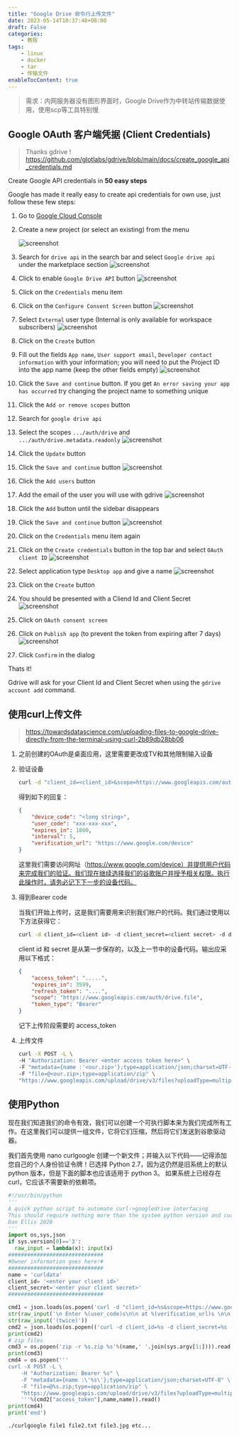 ```yaml
---
title: "Google Drive 命令行上传文件"
date: 2023-05-14T10:37:48+08:00
draft: False
categories:
    - 教程
tags:
    - linux
    - docker
    - tar
    - 传输文件
enableTocContent: true
---
```


> 需求：内网服务器没有图形界面时，Google Drive作为中转站传输数据使用，使用scp等工具特别慢


## Google OAuth 客户端凭据 (Client Credentials)

> Thanks gdrive !
> https://github.com/glotlabs/gdrive/blob/main/docs/create_google_api_credentials.md

Create Google API credentials in **50 easy steps**

Google has made it really easy to create api credentials for own use, just follow these few steps:

1. Go to [Google Cloud Console](https://console.cloud.google.com/)

2. Create a new project (or select an existing) from the menu 
   
   ![screenshot](https://user-images.githubusercontent.com/720405/210136984-7ed0eb00-f940-47c2-a1b7-95147e0f6ed8.png)

3. Search for `drive api` in the search bar and select `Google drive api` under the marketplace section ![screenshot](https://user-images.githubusercontent.com/720405/210137041-57633760-eb57-4c87-bacf-a9850c363a63.png)

4. Click to enable `Google Drive API` button ![screenshot](https://user-images.githubusercontent.com/720405/210137243-3f7c1ea6-519b-4c50-afea-577e19fe543d.png)

5. Click on the `Credentials` menu item

6. Click on the `Configure Consent Screen` button ![screenshot](https://user-images.githubusercontent.com/720405/210137298-9c9eb3d1-9420-4bdb-bd98-4e6e778c8ed5.png)

7. Select `External` user type (Internal is only available for workspace subscribers) ![screenshot](https://user-images.githubusercontent.com/720405/210137317-de4b8bea-235d-498d-b78d-b0c37dd96717.png)

8. Click on the `Create` button

9.  Fill out the fields `App name`, `User support email`, `Developer contact information` with your information; you will need to put the Project ID into the app name (keep the other fields empty) ![screenshot](https://user-images.githubusercontent.com/720405/210137365-09aa2294-8984-45ef-9a29-7f485cfbe7ac.png)

10. Click the `Save and continue` button. If you get `An error saving your app has occurred` try changing the project name to something unique

11. Click the `Add or remove scopes` button

12. Search for `google drive api`

13. Select the scopes `.../auth/drive` and `.../auth/drive.metadata.readonly` ![screenshot](https://user-images.githubusercontent.com/720405/210137392-f851aa1e-ea59-4c19-885e-d246992c4dd7.png)

14. Click the `Update` button

15. Click the `Save and continue` button ![screenshot](https://user-images.githubusercontent.com/720405/210137425-44cab632-c885-495d-bb10-3b6e842ed79a.png)

16. Click the `Add users` button

17. Add the email of the user you will use with gdrive ![screenshot](https://user-images.githubusercontent.com/720405/210137458-ec6a6fb3-ea0c-47e8-a8ec-fe230841ba3b.png)

18. Click the `Add` button until the sidebar disappears

19. Click the `Save and continue` button ![screenshot](https://user-images.githubusercontent.com/720405/210137468-9c1fc03e-cb18-4798-a17c-1a6c912f07a8.png)

20. Click on the `Credentials` menu item again

21. Click on the `Create credentials` button in the top bar and select `OAuth client ID` ![screenshot](https://user-images.githubusercontent.com/720405/210137498-dc9102c4-2720-466d-809a-4d8947dbb0a0.png)

22. Select application type `Desktop app` and give a name ![screenshot](https://user-images.githubusercontent.com/720405/210137673-d3a387ab-3bbe-4af3-81c8-7c744aed8bd5.png)

23. Click on the `Create` button

24. You should be presented with a Cliend Id and Client Secret ![screenshot](https://user-images.githubusercontent.com/720405/210137709-587edb53-4703-4ad3-8941-6130f47d0547.png)

25. Click on `OAuth consent screen`

26. Click on `Publish app` (to prevent the token from expiring after 7 days) ![screenshot](https://user-images.githubusercontent.com/720405/216276113-18356d78-c81c-42c1-be2b-49c9b6a6cafe.png)

27. Click `Confirm` in the dialog

Thats it!

Gdrive will ask for your Client Id and Client Secret when using the `gdrive account add` command.

## 使用curl上传文件

> https://towardsdatascience.com/uploading-files-to-google-drive-directly-from-the-terminal-using-curl-2b89db28bb06

1. 之前创建的OAuth是桌面应用，这里需要更改成TV和其他限制输入设备

2. 验证设备

    ```bash
    curl -d "client_id=<client_id>&scope=https://www.googleapis.com/auth/drive.file" https://oauth2.googleapis.com/device/code
    ```

    得到如下的回复：

    ```json
    {
        "device_code": "<long string>",
        "user_code": "xxx-xxx-xxx",
        "expires_in": 1800,
        "interval": 5,
        "verification_url": "https://www.google.com/device"
    }
    ```

    这里我们需要访问网址（https://www.google.com/device）并提供用户代码来完成我们的验证。我们现在继续选择我们的谷歌账户并授予相关权限。执行此操作时，请务必记下下一步的设备代码。

3. 得到Bearer code

    当我们开始上传时，这是我们需要用来识别我们帐户的代码。我们通过使用以下方法获得它：

    ```bash
    curl -d client_id=<client id> -d client_secret=<client secret> -d device_code=<device code> -d grant_type=urn%3Aietf%3Aparams%3Aoauth%3Agrant-type%3Adevice_code https://accounts.google.com/o/oauth2/token
    ```

    client id 和 secret 是从第一步保存的，以及上一节中的设备代码。输出应采用以下格式：

    ```json
    {
        "access_token": ".....",
        "expires_in": 3599,
        "refresh_token": "....",
        "scope": "https://www.googleapis.com/auth/drive.file",
        "token_type": "Bearer"
    }
    ```

    记下上传阶段需要的 access_token

4. 上传文件

    ```bash
    curl -X POST -L \
    -H "Authorization: Bearer <enter access token here>" \
    -F "metadata={name :'<our.zip>'};type=application/json;charset=UTF-8" \
    -F "file=@<our.zip>;type=application/zip" \
    "https://www.googleapis.com/upload/drive/v3/files?uploadType=multipart"
    ```

## 使用Python

现在我们知道我们的命令有效，我们可以创建一个可执行脚本来为我们完成所有工作。在这里我们可以提供一组文件，它将它们压缩，然后将它们发送到谷歌驱动器。 

我们首先使用 nano curlgoogle 创建一个新文件；并输入以下代码——记得添加您自己的个人身份验证令牌！已选择 Python 2.7，因为这仍然是旧系统上的默认 python 版本，但是下面的脚本也应该适用于 python 3。 如果系统上已经存在 curl，它应该不需要新的依赖项。

```python
#!/usr/bin/python
'''
A quick python script to automate curl->googledrive interfacing
This should require nothing more than the system python version and curl. Written for python2.7 (with 3 in mind).
Dan Ellis 2020
'''
import os,sys,json
if sys.version[0]=='3':
  raw_input = lambda(x): input(x)
##############################
#Owner information goes here!#
##############################
name = 'curldata'
client_id= '<enter your client id>'
client_secret='<enter your client secret>'
##############################

cmd1 = json.loads(os.popen('curl -d "client_id=%s&scope=https://www.googleapis.com/auth/drive.file" https://oauth2.googleapis.com/device/code'%client_id).read())
str(raw_input('\n Enter %(user_code)s\n\n at %(verification_url)s \n\n Then hit Enter to continue.'%cmd1))
str(raw_input('(twice)'))
cmd2 = json.loads(os.popen(('curl -d client_id=%s -d client_secret=%s -d device_code=%s -d grant_type=urn~~3Aietf~~3Aparams~~3Aoauth~~3Agrant-type~~3Adevice_code https://accounts.google.com/o/oauth2/token'%(client_id,client_secret,cmd1['device_code'])).replace('~~','%')).read())
print(cmd2)
# zip files
cmd3 = os.popen('zip -r %s.zip %s'%(name,' '.join(sys.argv[1:]))).read
print(cmd3)
cmd4 = os.popen('''
curl -X POST -L \
    -H "Authorization: Bearer %s" \
    -F "metadata={name :\'%s\'};type=application/json;charset=UTF-8" \
    -F "file=@%s.zip;type=application/zip" \
    "https://www.googleapis.com/upload/drive/v3/files?uploadType=multipart"
    '''%(cmd2["access_token"],name,name)).read()
print(cmd4)
print('end')
```

```bash
./curlgoogle file1 file2.txt file3.jpg etc... 
```
